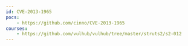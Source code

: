 ```yaml
---
id: CVE-2013-1965
pocs:
    - https://github.com/cinno/CVE-2013-1965
courses:
    - https://github.com/vulhub/vulhub/tree/master/struts2/s2-012
---
```

